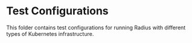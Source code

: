 # Test Configurations

This folder contains test configurations for running Radius with different types of Kubernetes infrastructure.